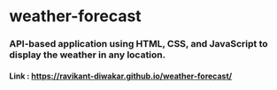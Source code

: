 # weather-forecast
### API-based application using HTML, CSS, and JavaScript to display the weather in any location.
#### Link : https://ravikant-diwakar.github.io/weather-forecast/

